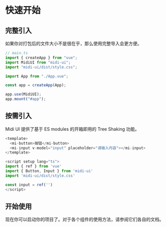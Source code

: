 # 快速开始

## 完整引入

如果你对打包后的文件大小不是很在乎，那么使用完整导入会更方便。

```typescript
// main.ts
import { createApp } from "vue";
import MidiUI from "midi-ui";
import "midi-ui/dist/style.css";

import App from "./App.vue";

const app = createApp(App);

app.use(MidiUI);
app.mount("#app");
```

## 按需引入

Midi UI 提供了基于 ES modules 的开箱即用的 Tree Shaking 功能。

```typescript
<template>
  <mi-button>按钮</mi-button>
  <mi-input v-model="input" placeholder="请输入内容"></mi-input>
</template>

<script setup lang="ts">
import { ref } from 'vue'
import { Button, Input } from 'midi-ui'
import 'midi-ui/dist/style.css'

const input = ref('')
</script>
```

## 开始使用

现在你可以启动你的项目了。对于各个组件的使用方法，请参阅它们各自的文档。
